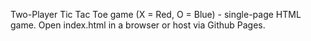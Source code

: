Two-Player Tic Tac Toe game (X = Red, O = Blue) - single-page HTML game.
Open index.html in a browser or host via Github Pages.
